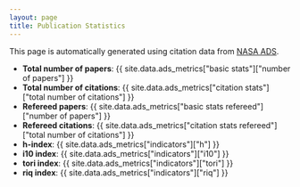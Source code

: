 ```yaml
---
layout: page
title: Publication Statistics
---
```


This page is automatically generated using citation data from [NASA ADS](https://ui.adsabs.harvard.edu).

- **Total number of papers**: {{ site.data.ads_metrics["basic stats"]["number of papers"] }}
- **Total number of citations**: {{ site.data.ads_metrics["citation stats"]["total number of citations"] }}
- **Refereed papers**: {{ site.data.ads_metrics["basic stats refereed"]["number of papers"] }}
- **Refereed citations**: {{ site.data.ads_metrics["citation stats refereed"]["total number of citations"] }}
- **h-index**: {{ site.data.ads_metrics["indicators"]["h"] }}
- **i10 index**: {{ site.data.ads_metrics["indicators"]["i10"] }}
- **tori index**: {{ site.data.ads_metrics["indicators"]["tori"] }}
- **riq index**: {{ site.data.ads_metrics["indicators"]["riq"] }}

